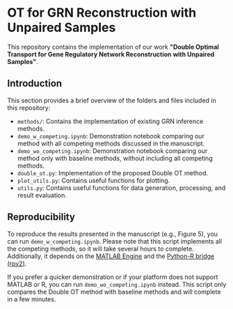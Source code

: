 # OT for GRN Reconstruction with Unpaired Samples
This repository contains the implementation of our work **"Double Optimal Transport for Gene Regulatory Network Reconstruction with Unpaired Samples"**.

## Introduction
This section provides a brief overview of the folders and files included in this repository:
* `methods/`: Contains the implementation of existing GRN inference methods.
* `demo_w_competing.ipynb`: Demonstration notebook comparing our method with all competing methods discussed in the manuscript.
* `demo_wo_competing.ipynb`: Demonstration notebook comparing our method only with baseline methods, without including all competing methods.
* `double_ot.py`: Implementation of the proposed Double OT method.
* `plot_utils.py`: Contains useful functions for plotting.
* `utils.py`: Contains useful functions for data generation, processing, and result evaluation.

## Reproducibility
To reproduce the results presented in the manuscript (e.g., Figure 5), you can run `demo_w_competing.ipynb`. Please note that this script implements all the competing methods, so it will take several hours to complete. Additionally, it depends on the [MATLAB Engine](https://www.mathworks.com/help/matlab/matlab-engine-for-python.html) and the [Python-R bridge (rpy2)](https://rpy2.github.io/).

If you prefer a quicker demonstration or if your platform does not support MATLAB or R, you can run `demo_wo_competing.ipynb` instead. This script only compares the Double OT method with baseline methods and will complete in a few minutes.
